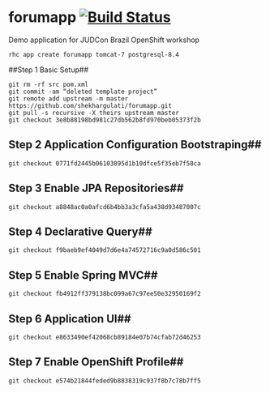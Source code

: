 forumapp [![Build Status](https://travis-ci.org/shekhargulati/forumapp.png)](https://travis-ci.org/shekhargulati/forumapp)
========

Demo application for JUDCon Brazil OpenShift workshop


```
rhc app create forumapp tomcat-7 postgresql-8.4
````

##Step 1 Basic Setup##

```
git rm -rf src pom.xml
git commit -am “deleted template project”
git remote add upstream -m master https://github.com/shekhargulati/forumapp.git
git pull -s recursive -X theirs upstream master
git checkout 3e8b88198bd981c27db562b8fd970beb05373f2b
```

## Step 2  Application Configuration Bootstraping##
```
git checkout 0771fd2445b06103895d1b10dfce5f35eb7f58ca
```

## Step 3 Enable JPA Repositories##
```
git checkout a8848ac0a0afcd6b4bb3a3cfa5a438d93487007c
```

## Step 4 Declarative Query##
```
git checkout f9baeb9ef4049d7d6e4a74572716c9a0d586c501
```

## Step 5 Enable Spring MVC##
```
git checkout fb4912ff379138bc099a67c97ee50e32950169f2
```

## Step 6 Application UI##
```
git checkout e8633490ef42068cb89184e07b74cfab72d46253
```

## Step 7 Enable OpenShift Profile##
```
git checkout e574b21844feded9b8838319c937f8b7c78b7ff5
```


